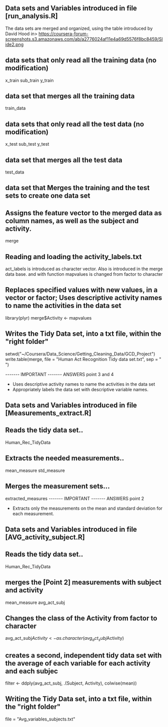 Data sets and Variables introduced in file [run_analysis.R]
-----------------------------------------------------------
The data sets are merged and organized, using the table introduced by
David Hood in> https://coursera-forum-screenshots.s3.amazonaws.com/ab/a2776024af11e4a69d5576f8bc8459/Slide2.png

## data sets that only read all the training data (no modification)
x_train
sub_train
y_train

## data set that merges all the training data
train_data

## data sets that only read all the test data (no modification)
x_test
sub_test
y_test

## data set that merges all the test data
test_data

## data set that Merges the training and the test sets to create one data set
## Assigns the feature vector to the merged data as column names, as well as the subject and activity.
merge

## Reading and loading the activity_labels.txt
act_labels is introduced as character vector. Also is introduced in the merge data base.
and with function mapvalues is changed from factor to character

## Replaces specified values with new values, in a vector or factor; Uses descriptive activity names to name the activities in the data set
library(plyr)
merge$Activity <- mapvalues

## Writes the Tidy Data set, into a txt file, within the "right folder"
setwd("~/Coursera/Data_Science/Getting_Cleaning_Data/GCD_Project")
write.table(merge, file = "Human Act Recognition Tidy data set.txt", sep = " ")

------- IMPORTANT -------
ANSWERS point 3 and 4
- Uses descriptive activity names to name the activities in the data set
- Appropriately labels the data set with descriptive variable names. 



Data sets and Variables introduced in file [Measurements_extract.R]
-------------------------------------------------------------------

## Reads the tidy data set..
Human_Rec_TidyData 

## Extracts the needed measurements..
mean_measure 
std_measure 

## Merges the measurement sets...
extracted_measures 
------- IMPORTANT -------
ANSWERS point 2
- Extracts only the measurements on the mean and standard deviation for each measurement.


Data sets and Variables introduced in file [AVG_activity_subject.R]
-------------------------------------------------------------------

## Reads the tidy data set..
Human_Rec_TidyData 

## merges the [Point 2] measurements with subject and activity
mean_measure 
avg_act_subj 

## Changes the class of the Activity from factor to character
avg_act_subj$Activity <- as.character(avg_act_subj$Activity)

## creates a second, independent tidy data set with the average of each variable for each activity and each subjec
filter <- ddply(avg_act_subj, .(Subject, Activity), colwise(mean))

## Writing the Tidy Data set, into a txt file, within the "right folder"
file = "Avg_variables_subjects.txt"
